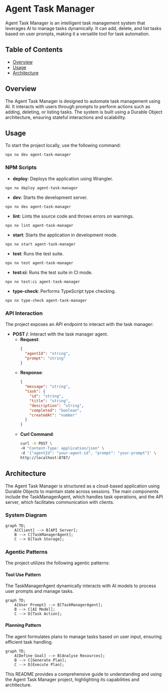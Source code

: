 # Agent Task Manager

Agent Task Manager is an intelligent task management system that leverages AI to manage tasks dynamically. It can add, delete, and list tasks based on user prompts, making it a versatile tool for task automation.

## Table of Contents
- [Overview](#overview)
- [Usage](#usage)
- [Architecture](#architecture)

## Overview
The Agent Task Manager is designed to automate task management using AI. It interacts with users through prompts to perform actions such as adding, deleting, or listing tasks. The system is built using a Durable Object architecture, ensuring stateful interactions and scalability.

## Usage
To start the project locally, use the following command:
```
npx nx dev agent-task-manager
```

### NPM Scripts
- **deploy**: Deploys the application using Wrangler.
```
npx nx deploy agent-task-manager
```
- **dev**: Starts the development server.
```
npx nx dev agent-task-manager
```
- **lint**: Lints the source code and throws errors on warnings.
```
npx nx lint agent-task-manager
```
- **start**: Starts the application in development mode.
```
npx nx start agent-task-manager
```
- **test**: Runs the test suite.
```
npx nx test agent-task-manager
```
- **test:ci**: Runs the test suite in CI mode.
```
npx nx test:ci agent-task-manager
```
- **type-check**: Performs TypeScript type checking.
```
npx nx type-check agent-task-manager
```

### API Interaction
The project exposes an API endpoint to interact with the task manager:

- **POST /**: Interact with the task manager agent.
  - **Request**:
    ```json
    {
      "agentId": "string",
      "prompt": "string"
    }
    ```
  - **Response**:
    ```json
    {
      "message": "string",
      "task": {
        "id": "string",
        "title": "string",
        "description": "string",
        "completed": "boolean",
        "createdAt": "number"
      }
    }
    ```
  - **Curl Command**:
    ```bash
    curl -X POST \
    -H "Content-Type: application/json" \
    -d '{"agentId": "your-agent-id", "prompt": "your-prompt"}' \
    http://localhost:8787/
    ```

## Architecture
The Agent Task Manager is structured as a cloud-based application using Durable Objects to maintain state across sessions. The main components include the TaskManagerAgent, which handles task operations, and the API server, which facilitates communication with clients.

### System Diagram
```mermaid
graph TD;
    A[Client] --> B[API Server];
    B --> C[TaskManagerAgent];
    C --> D[Task Storage];
```

### Agentic Patterns
The project utilizes the following agentic patterns:

#### Tool Use Pattern
The TaskManagerAgent dynamically interacts with AI models to process user prompts and manage tasks.

```mermaid
graph TD;
    A[User Prompt] --> B[TaskManagerAgent];
    B --> C[AI Model];
    C --> D[Task Action];
```

#### Planning Pattern
The agent formulates plans to manage tasks based on user input, ensuring efficient task handling.

```mermaid
graph TD;
    A[Define Goal] --> B[Analyse Resources];
    B --> C[Generate Plan];
    C --> D[Execute Plan];
```

This README provides a comprehensive guide to understanding and using the Agent Task Manager project, highlighting its capabilities and architecture.

<!-- Last updated: 038947bb9b4fd6d8d05f28479e966cd36b43658e -->
